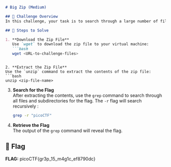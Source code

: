 ```markdown
# Big Zip (Medium)

## 📝 Challenge Overview
In this challenge, your task is to search through a large number of files in a zip archive to find the hidden flag.

## 🚀 Steps to Solve

1. **Download the Zip File**  
   Use `wget` to download the zip file to your virtual machine:  
   ```bash
   wget <URL-to-challenge-files>
   ```
   ```

2. **Extract the Zip File**  
   Use the `unzip` command to extract the contents of the zip file:  
   ```bash
   unzip <zip-file-name>
   ```

3. **Search for the Flag**  
   After extracting the contents, use the `grep` command to search through all files and subdirectories for the flag. The `-r` flag will search recursively :
   ```bash
   grep -r "picoCTF"
   ```

4. **Retrieve the Flag**  
   The output of the `grep` command will reveal the flag.

## 🏁 Flag
**FLAG:** picoCTF{gr3p_15_m4g1c_ef8790dc}
```
